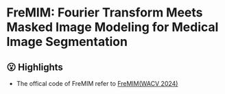# FreMIM: Fourier Transform Meets Masked Image Modeling for Medical Image Segmentation

## 😮 Highlights
* The offical code of FreMIM refer to [FreMIM(WACV 2024)](https://github.com/Rubics-Xuan/FreMIM) 
